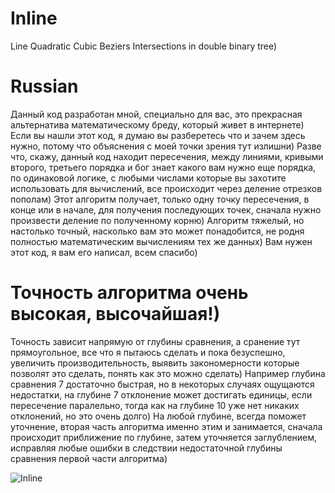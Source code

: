 # Inline
Line Quadratic Cubic Beziers Intersections in double binary tree)

# Russian
Данный код разработан мной, специально для вас, это прекрасная альтернатива математическому бреду, который живет в интернете) Если вы нашли этот код, я думаю вы разберетесь что и зачем здесь нужно, потому что объяснения с моей точки зрения тут излишни) Разве что, скажу, данный код находит пересечения, между линиями, кривыми второго, третьего порядка и бог знает какого вам нужно еще порядка, по одинаковой логике, с любыми числами которые вы захотите использовать для вычислений, все происходит через деление отрезков пополам) Этот алгоритм получает, только одну точку пересечения, в конце или в начале, для получения последующих точек, сначала нужно произвести деление по полученному корню) Алгоритм тяжелый, но настолько точный, насколько вам это может понадобится, не родня полностью математическим вычислениям тех же данных) Вам нужен этот код, я вам его написал, всем спасибо)

# Точность алгоритма очень высокая, высочайшая!)
Точность зависит напрямую от глубины сравнения, а сранение тут прямоугольное, все что я пытаюсь сделать и пока безуспешно, увеличить производительность, выявить закономерности которые позволят это сделать, понять как это можно сделать) Например глубина сравнения 7 достаточно быстрая, но в некоторых случаях ощущаются недостатки, на глубине 7 отклонение может достигать единицы, если пересечение паралельно, тогда как на глубине 10 уже нет никаких отклонений, но это очень долго) На любой глубине, всегда поможет уточнение, вторая часть алгоритма именно этим и занимается, сначала происходит приближение по глубине, затем уточняется заглублением, исправляя любые ошибки в следствии недостаточной глубины сравнения первой части алгоритма)

![Inline](https://user-images.githubusercontent.com/68204631/115240735-b9a08280-a128-11eb-9ee2-f2bc25cd79ee.png)
